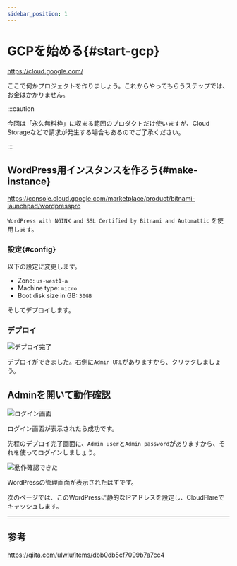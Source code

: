 ```yaml
---
sidebar_position: 1
---
```


# GCPを始める{#start-gcp}

https://cloud.google.com/

ここで何かプロジェクトを作りましょう。これからやってもらうステップでは、お金はかかりません。

:::caution

今回は「永久無料枠」に収まる範囲のプロダクトだけ使いますが、Cloud Storageなどで請求が発生する場合もあるのでご了承ください。

:::

## WordPress用インスタンスを作ろう{#make-instance}

https://console.cloud.google.com/marketplace/product/bitnami-launchpad/wordpresspro

`WordPress with NGINX and SSL Certified by Bitnami and Automattic` を使用します。

### 設定{#config}

以下の設定に変更します。

- Zone: `us-west1-a`
- Machine type: `micro`
- Boot disk size in GB: `30GB`

そしてデプロイします。

### デプロイ

![デプロイ完了](https://bn02pap001files.storage.live.com/y4mBG7f792xcGmy-SXXrKPoeA6G2W6lwlgnk0FuLifsU-hWO792kXtz9OJwGVrq2KHWphk_HxmkLJIvHeF0IxhIPT1CR62gr_qNYSFAbPtR27f0Ue7oJ_CC7oLjODlubuBb1l2Xb87SayUsCgmVrqUohKQ2Jj2yqGU8oLCk7tpAdxzyNAonWIEZMoPAh5mpPBkM?width=1846&height=1050&cropmode=none)

デプロイができました。右側に`Admin URL`がありますから、クリックしましょう。

## Adminを開いて動作確認

![ログイン画面](https://bn02pap001files.storage.live.com/y4mwwlsA_G3-8RcSm2GiZTUCPILJstjo3foayE0nXwEx_Fe2YkiDrjlqr2bxcdWmoaRsYIpNeceU6L0vYBCKbDk2Uif2mX75tu4-jJdfnPGmP_QQvYsfynIP5PC4FWQUP_9YrGase8uJWXgDtHNrumLSCBgzj2f14FQ5z0MR7-SP7FuwZKLPw3QJHueuMI7r4Rc?width=804&height=816&cropmode=none)

ログイン画面が表示されたら成功です。

先程のデプロイ完了画面に、`Admin user`と`Admin password`がありますから、それを使ってログインしましょう。

![動作確認できた](https://bn02pap001files.storage.live.com/y4m3DOsWBxIP18mM09DN5lirCM_s38DDOUuBX5z8RKob4GR4nNvFhNpAHovOZm9EUGoW5Z2JRvgus2MOhAmMMfs-o1bYYVCKUR9h1g_8HIM8a-FNRCZgdE8SynqzRIMK_XHX3fcl40-TIpPkSyvsWfY14ARc3K26XVi0Al39ZZ2nL5ucFBGBp-WO4SArBDB2CA1?width=876&height=680&cropmode=none)

WordPressの管理画面が表示されたはずです。

次のページでは、このWordPressに静的なIPアドレスを設定し、CloudFlareでキャッシュします。

---

## 参考

https://qiita.com/ulwlu/items/dbb0db5cf7099b7a7cc4
